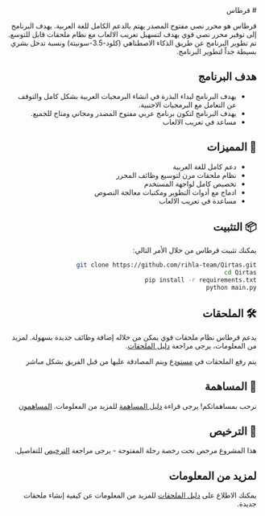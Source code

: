 
<div dir="rtl">
# قرطاس

قرطاس هو محرر نصي مفتوح المصدر يهتم بالدعم الكامل للغة العربية. يهدف البرنامج إلى توفير محرر نصي قوي يهدف لتسهيل تعريب الالعاب مع نظام ملحقات قابل للتوسع.
تم تطوير البرنامج عن طريق الذكاء الاصطناهي (كلود-3.5-سونيتة) ونسبة تدخل بشري بسيطة جداً لتطوير البرنامج.

## هدف البرنامج

- يهدف البرنامج لبداء البذرة في انشاء البرمجيات العربية بشكل كامل والتوقف عن التعامل مع البرمجيات الاجنبية.
- يهدف البرنامج لتكون برنامج عربي مفتوح المصدر ومجاني ومتاح للجميع.
- مساعد في تعريب الالعاب 

## 🚀 المميزات

- دعم كامل للغة العربية
- نظام ملحقات مرن لتوسيع وظائف المحرر
- تخصيص كامل لواجهة المستخدم
- ادماج مع أدوات التطوير ومكتبات معالجة النصوص
- مساعدة في تعريب الالعاب  

## 📦 التثبيت

يمكنك تثبيت قرطاس من خلال الأمر التالي:
```bash
git clone https://github.com/rihla-team/Qirtas.git
cd Qirtas
pip install -r requirements.txt
python main.py

```


## 🛠️ الملحقات

يدعم قرطاس نظام ملحقات قوي يمكن من خلاله إضافة وظائف جديدة بسهولة. لمزيد من المعلومات، يرجى مراجعة [دليل الملحقات](مستندات/دليل_الملحقات.md).

يتم رفع الملحقات في [مستودع](https://github.com/rihla-team/qirtas-extensions) ويتم المصادقة عليها من قبل الفريق بشكل مباشر     

## 📝 المساهمة

نرحب بمساهماتكم! يرجى قراءة [دليل المساهمة](مستندات/دليل_المساهمة.md) للمزيد من المعلومات.
[المساهمون](المساهمون.md)

## 📄 الترخيص

هذا المشروع مرخص تحت  رخصة رحلة المفتوحة - يرجى مراجعة [الترخيص](مستندات/الترخيص.md) للتفاصيل.

## لمزيد من المعلومات

يمكنك الاطلاع على [دليل الملحقات](./مستندات/دليل_الملحقات.md) للمزيد من المعلومات عن كيفية إنشاء ملحقات جديدة.

